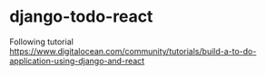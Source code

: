 # django-todo-react
Following tutorial  
https://www.digitalocean.com/community/tutorials/build-a-to-do-application-using-django-and-react
